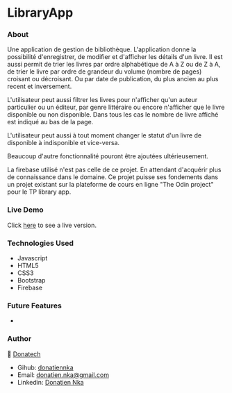 # LibraryApp


### About
Une application de gestion de bibliothèque. L'application donne la possibilité d'enregistrer, de modifier et d'afficher les détails d'un livre. 
Il est aussi permit de trier les livres par ordre alphabétique de A à Z ou de Z à A, de trier le livre par ordre de grandeur du volume (nombre de pages) croisant ou décroisant. Ou par date de publication, du plus ancien au plus recent et inversement.

L'utilisateur peut aussi filtrer les livres pour n'afficher qu'un auteur particulier ou un éditeur, par genre littéraire ou encore n'afficher que le livre disponible ou non disponible. 
Dans tous les cas le nombre de livre affiché est indiqué au bas de la page. 

L'utilisateur peut aussi à tout moment changer le statut d'un livre de disponible à indisponible et vice-versa.

Beaucoup d'autre fonctionnalité pouront être ajoutées ultérieusement.

La firebase utilisé n'est pas celle de ce projet. En attendant d'acquérir plus de connaissance dans le domaine. 
Ce projet puisse ses fondements dans un projet existant sur la plateforme de  cours en ligne "The Odin project" pour le TP library app.

### Live Demo 
Click [here]() to see a live version.

### Technologies Used
* Javascript
* HTML5
* CSS3
* Bootstrap
* Firebase 

### Future Features
* 

### Author
:bust_in_silhouette: [Donatech](https://github.com/donatiennka)
* Gihub: [donatiennka](https://github.com/donatiennka)
* Email: [donatien.nka@gmail.com](mailto:donatien.nka@gmail.com)
* Linkedin: [Donatien Nka](https://www.linkedin.com/in/donatiennka/)

